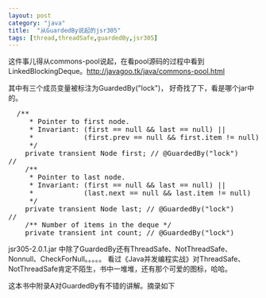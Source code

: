 ```yaml
---
layout: post
category: "java"
title:  "从GuardedBy说起的jsr305"
tags: [thread,threadSafe,guardedBy,jsr305]
---
```


这件事儿得从commons-pool说起，在看pool源码的过程中看到LinkedBlockingDeque。http://javagoo.tk/java/commons-pool.html

其中有三个成员变量被标注为GuardedBy("lock")， 好奇找了下，看是哪个jar中的。
<pre class="prettyPrint">
  /**
     * Pointer to first node.
     * Invariant: (first == null && last == null) ||
     *            (first.prev == null && first.item != null)
     */
    private transient Node<E> first; // @GuardedBy("lock")
//
    /**
     * Pointer to last node.
     * Invariant: (first == null && last == null) ||
     *            (last.next == null && last.item != null)
     */
    private transient Node<E> last; // @GuardedBy("lock")
//
    /** Number of items in the deque */
    private transient int count; // @GuardedBy("lock")
</pre>

jsr305-2.0.1.jar 中除了GuardedBy还有ThreadSafe、NotThreadSafe、Nonnull、CheckForNull。。。。。
看过《Java并发编程实战》对ThreadSafe、NotThreadSafe肯定不陌生，书中一堆堆，还有那个可爱的图标，哈哈。

这本书中附录A对GuardedBy有不错的讲解。摘录如下

